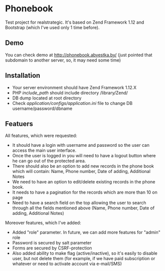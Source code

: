 # Phonebook
Test project for realstrategic. It's based on Zend Framework 1.12 and Bootstrap (which I've used only 1 time before).

## Demo

You can check demo at http://phonebook.abvestka.by/ 
(just pointed that subdomain to another server, so, it may need some time)

## Installation

- Your server environment should have Zend Framework 1.12.X
- PHP _include_path_ should include directory /library/Zend/
- DB dump located at root directory
- Check _application/configs/application.ini_ file to change DB username/password/dbname

## Featuers

All features, which were requested:

- It should have a login with username and password so the user can access the main user interface.
- Once the user is logged in you will need to have a logout button where he can go out of the protected area.
- There should also be an option to add new records in the phone book which will contain: Name, Phone number, Date of adding, Additional Notes
- We need to have an option to edit/delete existing records in the phone book.
- It needs to have a pagination for the records which are more than 10 on page
- Need to have a search field on the top allowing the user to search through all the fields mentioned above (Name, Phone number, Date of adding, Additional Notes)

Moreover features, which I've added:

- Added "role" parameter. In future, we can add more features for "admin" role
- Password is secured by salt parameter
- Forms are secured by CSRF-protection
- Also added ability to make flag (active/inactive), so it's easily to disable user, but not delete them (for example, if we have paid subscription or whatever or need to activate account via e-mail/SMS)
